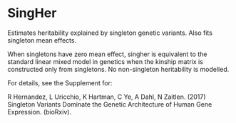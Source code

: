 # SingHer

Estimates heritability explained by singleton genetic variants. Also fits singleton mean effects.

When singletons have zero mean effect, singher is equivalent to the standard linear mixed model in genetics when the kinship matrix is constructed only from singletons. No non-singleton heritability is modelled.

For details, see the Supplement for:

R Hernandez, L Uricchio, K Hartman, C Ye, A Dahl, N Zaitlen. (2017) Singleton 
Variants Dominate the Genetic Architecture  of Human Gene Expression. (bioRxiv).
